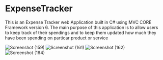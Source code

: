 # ExpenseTracker

This is an Expense Tracker web Application built in C# using MVC CORE Framework version 6. 
The main purpose of this application is to allow users to keep track of their spendings and to keep them updated how much they have been spending on particar product or service

![Screenshot (159)](https://user-images.githubusercontent.com/54105414/213432691-359076d7-e1c3-4f15-90d5-1d98b4f03d70.png)
![Screenshot (161)](https://user-images.githubusercontent.com/54105414/213432754-f1600415-8f6d-474e-8b38-6fe2f8f0eb50.png)
![Screenshot (162)](https://user-images.githubusercontent.com/54105414/213432776-85e3bdfb-5324-4f53-8ba7-77967d30ccdd.png)
![Screenshot (164)](https://user-images.githubusercontent.com/54105414/213432801-efd8aa5b-200e-4ef0-86e7-7a86cc35781f.png)
